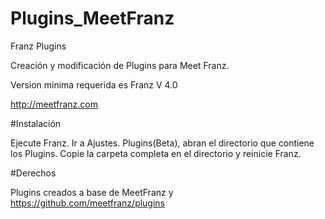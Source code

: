 # Plugins_MeetFranz

Franz Plugins

Creación y modificación de Plugins para Meet Franz.

Version minima requerida es Franz V 4.0

http://meetfranz.com

#Instalación

Ejecute Franz.
Ir a Ajustes.
Plugins(Beta), abran el directorio que contiene los Plugins.
Copie la carpeta completa en el directorio y reinicie Franz.

#Derechos

Plugins creados a base de MeetFranz y https://github.com/meetfranz/plugins
